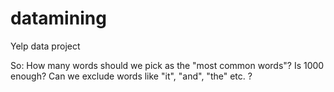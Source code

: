 # datamining
Yelp data project


So:
How many words should we pick as the "most common words"?  Is 1000 enough?
Can we exclude words like "it", "and", "the" etc. ?
